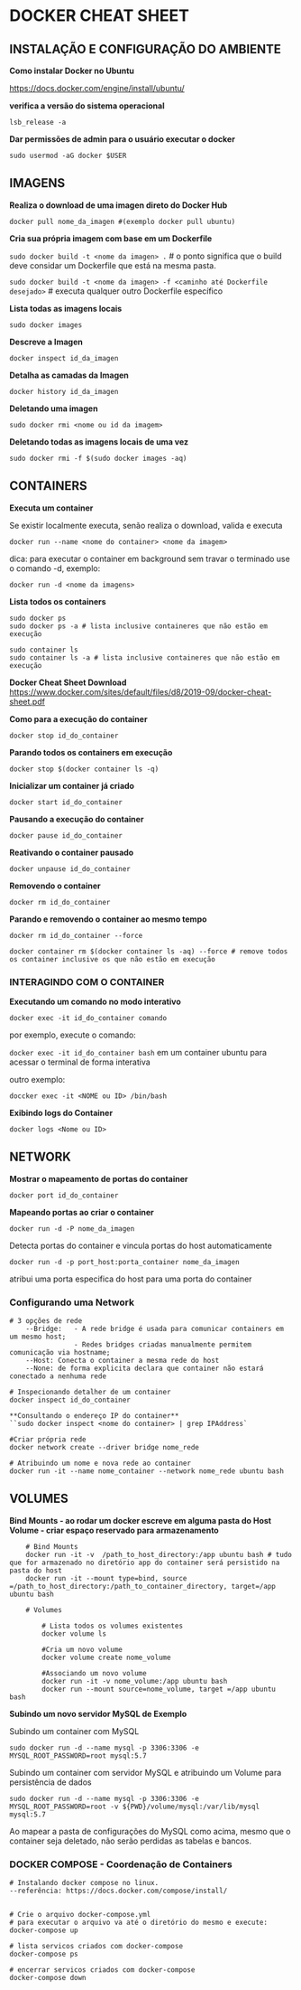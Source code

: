 # DOCKER CHEAT SHEET

## INSTALAÇÃO E CONFIGURAÇÃO DO AMBIENTE


**Como instalar Docker no Ubuntu**

https://docs.docker.com/engine/install/ubuntu/

**verifica a versão do sistema operacional**

`lsb_release -a`

**Dar permissões de admin para o usuário executar o docker**

`sudo usermod -aG docker $USER`


## IMAGENS

**Realiza o download de uma imagen direto do Docker Hub**

`docker pull nome_da_imagen #(exemplo docker pull ubuntu)`

**Cria sua própria imagem com base em um Dockerfile**

`sudo docker build -t <nome da imagen> .` # o ponto significa que o build deve considar um Dockerfile que está na mesma pasta.

`sudo docker build -t <nome da imagen> -f <caminho até Dockerfile desejado>` # executa qualquer outro Dockerfile específico

**Lista todas as imagens locais**

`sudo docker images`

**Descreve a Imagen**

`docker inspect id_da_imagen`

**Detalha as camadas da Imagen**

`docker history id_da_imagen`

**Deletando uma imagen**

`sudo docker rmi <nome ou id da imagem>`

**Deletando todas as imagens locais de uma vez**

`sudo docker rmi -f $(sudo docker images -aq)`

## CONTAINERS

**Executa um container**

Se existir localmente executa, senão realiza o download, valida e executa

`docker run --name <nome do container> <nome da imagem>`

dica: para executar o container em background sem travar o terminado use o comando -d, exemplo:

`docker run -d <nome da imagens>`

**Lista todos os containers**

	sudo docker ps
	sudo docker ps -a # lista inclusive containeres que não estão em execução

	sudo container ls 
	sudo container ls -a # lista inclusive containeres que não estão em execução

**Docker Cheat Sheet Download**
	https://www.docker.com/sites/default/files/d8/2019-09/docker-cheat-sheet.pdf

**Como para a execução do container**
	
`docker stop id_do_container`

**Parando todos os containers em execução**
	
`docker stop $(docker container ls -q)`

**Inicializar um container já criado**
	
`docker start id_do_container`

**Pausando a execução do container**
	
`docker pause id_do_container`

**Reativando o container pausado**	

`docker unpause id_do_container`

**Removendo o container**
	
`docker rm id_do_container`

**Parando e removendo o container ao mesmo tempo**

`docker rm id_do_container --force`

	docker container rm $(docker container ls -aq) --force # remove todos os container inclusive os que não estão em execução

### INTERAGINDO COM O CONTAINER

**Executando um comando no modo interativo**

`docker exec -it id_do_container comando`

por exemplo, execute o comando:

`docker exec -it id_do_container bash` em um container ubuntu para acessar o terminal de forma interativa

outro exemplo: 

`doccker exec -it <NOME ou ID> /bin/bash`

**Exibindo logs do Container**
	
`docker logs <Nome ou ID>`

## NETWORK

**Mostrar o mapeamento de portas do container**
	
`docker port id_do_container`

**Mapeando portas ao criar o container**

`docker run -d -P nome_da_imagen`

Detecta portas do container e vincula portas do host automaticamente

`docker run -d -p port_host:porta_container nome_da_imagen`

atribui uma porta especifica do host para uma porta do container

### Configurando uma Network

	# 3 opções de rede 
		--Bridge: 	- A rede bridge é usada para comunicar containers em um mesmo host;
					- Redes bridges criadas manualmente permitem comunicação via hostname;
		--Host: Conecta o container a mesma rede do host
		--None: de forma explicita declara que container não estará conectado a nenhuma rede

	# Inspecionando detalher de um container
	docker inspect id_do_container	
	
	**Consultando o endereço IP do container**
	``sudo docker inspect <nome do container> | grep IPAddress`

	#Criar própria rede
	docker network create --driver bridge nome_rede

	# Atribuindo um nome e nova rede ao container
	docker run -it --name nome_container --network nome_rede ubuntu bash

## VOLUMES

**Bind Mounts - ao rodar um docker escreve em alguma pasta do Host**
**Volume - criar espaço reservado para armazenamento**

		# Bind Mounts
		docker run -it -v  /path_to_host_directory:/app ubuntu bash # tudo que for armazenado no diretório app do container será persistido na pasta do host
		docker run -it --mount type=bind, source =/path_to_host_directory:/path_to_container_directory, target=/app ubuntu bash

		# Volumes

			# Lista todos os volumes existentes
			docker volume ls

			#Cria um novo volume
			docker volume create nome_volume

			#Associando um novo volume
			docker run -it -v nome_volume:/app ubuntu bash
			docker run --mount source=nome_volume, target =/app ubuntu bash


**Subindo um novo servidor MySQL de Exemplo**

Subindo um container com MySQL

`sudo docker run -d --name mysql -p 3306:3306 -e MYSQL_ROOT_PASSWORD=root mysql:5.7`

Subindo um container com servidor MySQL e atribuindo um Volume para persistência de dados

`sudo docker run -d --name mysql -p 3306:3306 -e MYSQL_ROOT_PASSWORD=root -v ${PWD}/volume/mysql:/var/lib/mysql mysql:5.7`

Ao mapear a pasta de configurações do MySQL como acima, mesmo que o container seja deletado, não serão perdidas as tabelas e bancos.


### DOCKER COMPOSE - Coordenação de Containers

	# Instalando docker compose no linux. 
	--referência: https://docs.docker.com/compose/install/


	# Crie o arquivo docker-compose.yml
	# para executar o arquivo va até o diretório do mesmo e execute:
	docker-compose up

	# lista servicos criados com docker-compose
	docker-compose ps 

	# encerrar servicos criados com docker-compose
	docker-compose down






